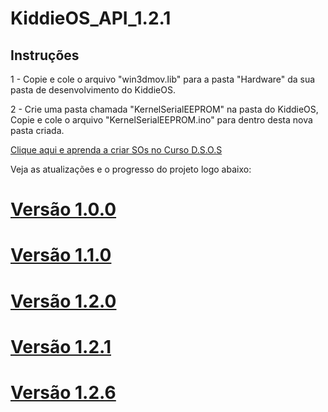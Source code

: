 # KiddieOS_API_1.2.1

## Instruções

1 - Copie e cole o arquivo "win3dmov.lib" para a pasta "Hardware" da sua pasta de desenvolvimento do KiddieOS.

2 - Crie uma pasta chamada "KernelSerialEEPROM" na pasta do KiddieOS, Copie e cole o arquivo "KernelSerialEEPROM.ino" para dentro desta nova pasta criada.

[Clique aqui e aprenda a criar SOs no Curso D.S.O.S](https://www.youtube.com/playlist?list=PLsoiO2Be-2z8BfsSkspJfDiuKeC9-LSca)

Veja as atualizações e o progresso do projeto logo abaixo:

# [Versão 1.0.0](https://github.com/FrancisBFTC/KiddieOS_Window3D_API)

# [Versão 1.1.0](https://github.com/FrancisBFTC/KiddieOS_Window3D_API/tree/Win3dmov.lib-1.1.0)

# [Versão 1.2.0](https://github.com/FrancisBFTC/KiddieOS_Window3D_API/tree/Win3dmov.lib-1.2.0)

# [Versão 1.2.1](https://github.com/FrancisBFTC/KiddieOS_Window3D_API/tree/win3dmov_lib_serial_1.2.1)

# [Versão 1.2.6](https://github.com/FrancisBFTC/KiddieOS_Window3D_API/tree/graphics_lib_1.2.6)

